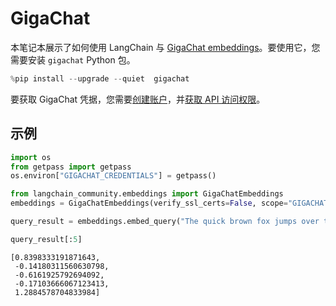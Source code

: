 # GigaChat

本笔记本展示了如何使用 LangChain 与 [GigaChat embeddings](https://developers.sber.ru/portal/products/gigachat)。要使用它，您需要安装 ```gigachat``` Python 包。

```python
%pip install --upgrade --quiet  gigachat
```

要获取 GigaChat 凭据，您需要[创建账户](https://developers.sber.ru/studio/login)，并[获取 API 访问权限](https://developers.sber.ru/docs/ru/gigachat/individuals-quickstart)。

## 示例

```python
import os
from getpass import getpass
os.environ["GIGACHAT_CREDENTIALS"] = getpass()
```

```python
from langchain_community.embeddings import GigaChatEmbeddings
embeddings = GigaChatEmbeddings(verify_ssl_certs=False, scope="GIGACHAT_API_PERS")
```

```python
query_result = embeddings.embed_query("The quick brown fox jumps over the lazy dog")
```

```python
query_result[:5]
```

```output
[0.8398333191871643,
 -0.14180311560630798,
 -0.6161925792694092,
 -0.17103666067123413,
 1.2884578704833984]
```